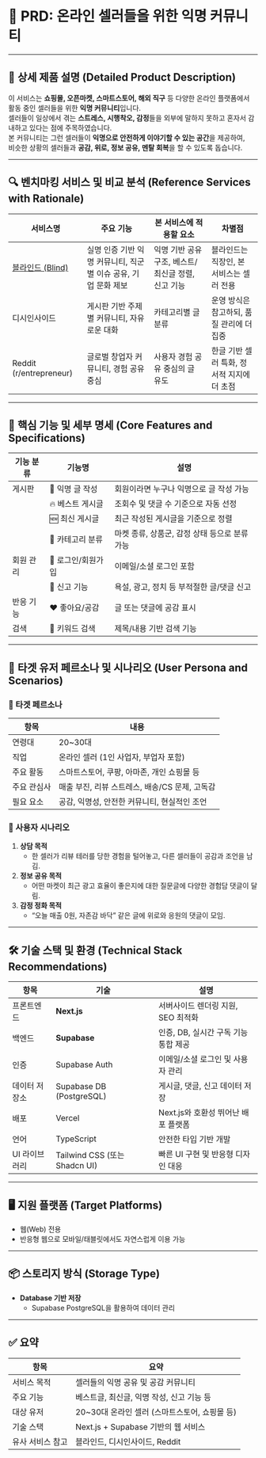 # 📄 PRD: 온라인 셀러들을 위한 익명 커뮤니티

---

## 🧭 상세 제품 설명 (Detailed Product Description)

이 서비스는 **쇼핑몰, 오픈마켓, 스마트스토어, 해외 직구** 등 다양한 온라인 플랫폼에서 활동 중인 셀러들을 위한 **익명 커뮤니티**입니다.  
셀러들이 일상에서 겪는 **스트레스, 시행착오, 감정**들을 외부에 말하지 못하고 혼자서 감내하고 있다는 점에 주목하였습니다.  
본 커뮤니티는 그런 셀러들이 **익명으로 안전하게 이야기할 수 있는 공간**을 제공하여,  
비슷한 상황의 셀러들과 **공감, 위로, 정보 공유, 멘탈 회복**을 할 수 있도록 돕습니다.

---

## 🔍 벤치마킹 서비스 및 비교 분석 (Reference Services with Rationale)

| 서비스명 | 주요 기능 | 본 서비스에 적용할 요소 | 차별점 |
|----------|------------|--------------------------|--------|
| [블라인드 (Blind)](https://www.teamblind.com/kr/) | 실명 인증 기반 익명 커뮤니티, 직군별 이슈 공유, 기업 문화 제보 | 익명 기반 공유 구조, 베스트/최신글 정렬, 신고 기능 | 블라인드는 직장인, 본 서비스는 셀러 전용 |
| 디시인사이드 | 게시판 기반 주제별 커뮤니티, 자유로운 대화 | 카테고리별 글 분류 | 운영 방식은 참고하되, 품질 관리에 더 집중 |
| Reddit (r/entrepreneur) | 글로벌 창업자 커뮤니티, 경험 공유 중심 | 사용자 경험 공유 중심의 글 유도 | 한글 기반 셀러 특화, 정서적 지지에 더 초점 |

---

## 🧩 핵심 기능 및 세부 명세 (Core Features and Specifications)

| 기능 분류 | 기능명 | 설명 |
|----------|--------|------|
| 게시판 | 💬 익명 글 작성 | 회원이라면 누구나 익명으로 글 작성 가능 |
|         | 🔥 베스트 게시글 | 조회수 및 댓글 수 기준으로 자동 선정 |
|         | 🆕 최신 게시글 | 최근 작성된 게시글을 기준으로 정렬 |
|         | 📂 카테고리 분류 | 마켓 종류, 상품군, 감정 상태 등으로 분류 가능 |
| 회원 관리 | 🔐 로그인/회원가입 | 이메일/소셜 로그인 포함 |
|          | 🚨 신고 기능 | 욕설, 광고, 정치 등 부적절한 글/댓글 신고 |
| 반응 기능 | ❤️ 좋아요/공감 | 글 또는 댓글에 공감 표시 |
| 검색 | 🔎 키워드 검색 | 제목/내용 기반 검색 기능 |

---

## 👤 타겟 유저 페르소나 및 시나리오 (User Persona and Scenarios)

### 🎯 타겟 페르소나
| 항목 | 내용 |
|------|------|
| 연령대 | 20~30대 |
| 직업 | 온라인 셀러 (1인 사업자, 부업자 포함) |
| 주요 활동 | 스마트스토어, 쿠팡, 아마존, 개인 쇼핑몰 등 |
| 주요 관심사 | 매출 부진, 리뷰 스트레스, 배송/CS 문제, 고독감 |
| 필요 요소 | 공감, 익명성, 안전한 커뮤니티, 현실적인 조언 |

### 🧪 사용자 시나리오
1. **상담 목적**  
   - 한 셀러가 리뷰 테러를 당한 경험을 털어놓고, 다른 셀러들이 공감과 조언을 남김.
2. **정보 공유 목적**  
   - 어떤 마켓이 최근 광고 효율이 좋은지에 대한 질문글에 다양한 경험담 댓글이 달림.
3. **감정 정화 목적**  
   - “오늘 매출 0원, 자존감 바닥” 같은 글에 위로와 응원의 댓글이 모임.

---

## 🛠 기술 스택 및 환경 (Technical Stack Recommendations)

| 항목 | 기술 | 설명 |
|------|------|------|
| 프론트엔드 | **Next.js** | 서버사이드 렌더링 지원, SEO 최적화 |
| 백엔드 | **Supabase** | 인증, DB, 실시간 구독 기능 통합 제공 |
| 인증 | Supabase Auth | 이메일/소셜 로그인 및 사용자 관리 |
| 데이터 저장소 | Supabase DB (PostgreSQL) | 게시글, 댓글, 신고 데이터 저장 |
| 배포 | Vercel | Next.js와 호환성 뛰어난 배포 플랫폼 |
| 언어 | TypeScript | 안전한 타입 기반 개발 |
| UI 라이브러리 | Tailwind CSS (또는 Shadcn UI) | 빠른 UI 구현 및 반응형 디자인 대응 |

---

## 🖥 지원 플랫폼 (Target Platforms)

- 웹(Web) 전용  
- 반응형 웹으로 모바일/태블릿에서도 자연스럽게 이용 가능

---

## 📦 스토리지 방식 (Storage Type)

- **Database 기반 저장**  
  - Supabase PostgreSQL을 활용하여 데이터 관리

---

## ✅ 요약

| 항목 | 요약 |
|------|------|
| 서비스 목적 | 셀러들의 익명 공유 및 공감 커뮤니티 |
| 주요 기능 | 베스트글, 최신글, 익명 작성, 신고 기능 등 |
| 대상 유저 | 20~30대 온라인 셀러 (스마트스토어, 쇼핑몰 등) |
| 기술 스택 | Next.js + Supabase 기반의 웹 서비스 |
| 유사 서비스 참고 | 블라인드, 디시인사이드, Reddit |
